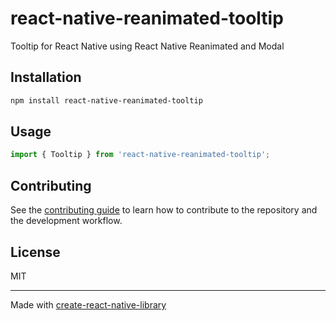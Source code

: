 # react-native-reanimated-tooltip

Tooltip for React Native using React Native Reanimated and Modal

## Installation

```sh
npm install react-native-reanimated-tooltip
```

## Usage

```js
import { Tooltip } from 'react-native-reanimated-tooltip';

```

## Contributing

See the [contributing guide](CONTRIBUTING.md) to learn how to contribute to the repository and the development workflow.

## License

MIT

---

Made with [create-react-native-library](https://github.com/callstack/react-native-builder-bob)

